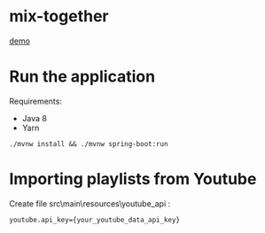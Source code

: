 # mix-together

[demo](http://18.222.253.254)

# Run the application

Requirements:

* Java 8
* Yarn

```
./mvnw install && ./mvnw spring-boot:run
```
# Importing playlists from Youtube
Create file src\main\resources\youtube_api :<br>
```
youtube.api_key={your_youtube_data_api_key}
```